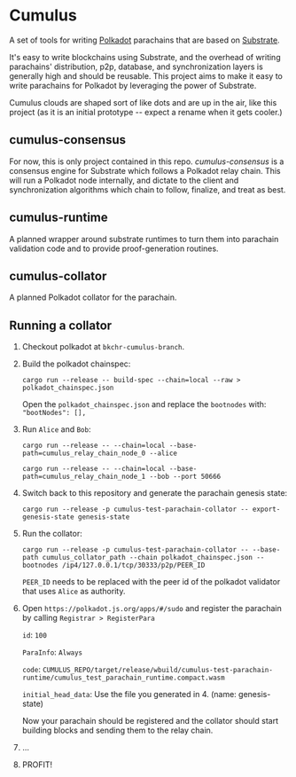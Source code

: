 # Cumulus

A set of tools for writing [Polkadot](https://github.com/paritytech/polkadot) parachains that are based on [Substrate](https://github.com/paritytech/substrate).

It's easy to write blockchains using Substrate, and the overhead of writing parachains' distribution, p2p, database, and synchronization layers is generally high and should be reusable. This project aims to make it easy to write parachains for Polkadot by leveraging the power of Substrate.

Cumulus clouds are shaped sort of like dots and are up in the air, like this project (as it is an initial prototype -- expect a rename when it gets cooler.)

## cumulus-consensus

For now, this is only project contained in this repo. *cumulus-consensus* is a consensus engine for Substrate which follows a Polkadot relay chain. This will run a Polkadot node internally, and dictate to the client and synchronization algorithms which chain to follow, finalize, and treat as best.

## cumulus-runtime

A planned wrapper around substrate runtimes to turn them into parachain validation code and to provide proof-generation routines.

## cumulus-collator

A planned Polkadot collator for the parachain.

## Running a collator

1. Checkout polkadot at `bkchr-cumulus-branch`.
2. Build the polkadot chainspec:

	`cargo run --release -- build-spec --chain=local --raw > polkadot_chainspec.json`

	Open the `polkadot_chainspec.json` and replace the `bootnodes` with: `"bootNodes": [],`

3. Run `Alice` and `Bob`:

	`cargo run --release -- --chain=local --base-path=cumulus_relay_chain_node_0 --alice`

	`cargo run --release -- --chain=local --base-path=cumulus_relay_chain_node_1 --bob --port 50666`

3. Switch back to this repository and generate the parachain genesis state:

	`cargo run --release -p cumulus-test-parachain-collator -- export-genesis-state genesis-state`

4. Run the collator:

	`cargo run --release -p cumulus-test-parachain-collator -- --base-path cumulus_collator_path --chain polkadot_chainspec.json --bootnodes /ip4/127.0.0.1/tcp/30333/p2p/PEER_ID`

	`PEER_ID` needs to be replaced with the peer id of the polkadot validator that uses `Alice`
	as authority.

5. Open `https://polkadot.js.org/apps/#/sudo` and register the parachain by calling `Registrar > RegisterPara`

	`id`: `100`

	`ParaInfo`: `Always`

	`code`: `CUMULUS_REPO/target/release/wbuild/cumulus-test-parachain-runtime/cumulus_test_parachain_runtime.compact.wasm`

	`initial_head_data`: Use the file you generated in 4. (name: genesis-state)

	Now your parachain should be registered and the collator should start building blocks and sending
	them to the relay chain.

6. ...

7. PROFIT!

